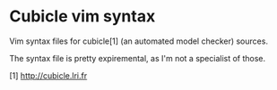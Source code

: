 Cubicle vim syntax
==================

Vim syntax files for cubicle[1] (an automated  model checker) sources.

The syntax file is pretty expiremental, as I'm not a specialist of those.

[1] http://cubicle.lri.fr
